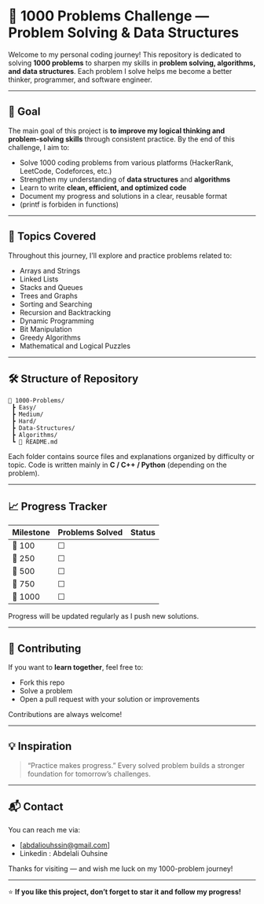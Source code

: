 # 🚀 1000 Problems Challenge — Problem Solving & Data Structures

Welcome to my personal coding journey!
This repository is dedicated to solving **1000 problems** to sharpen my skills in **problem solving, algorithms, and data structures**.
Each problem I solve helps me become a better thinker, programmer, and software engineer.

---

## 🎯 Goal

The main goal of this project is **to improve my logical thinking and problem-solving skills** through consistent practice.
By the end of this challenge, I aim to:

* Solve 1000 coding problems from various platforms (HackerRank, LeetCode, Codeforces, etc.)
* Strengthen my understanding of **data structures** and **algorithms**
* Learn to write **clean, efficient, and optimized code**
* Document my progress and solutions in a clear, reusable format
* (printf is forbiden in functions)
---

## 🧩 Topics Covered

Throughout this journey, I’ll explore and practice problems related to:

* Arrays and Strings
* Linked Lists
* Stacks and Queues
* Trees and Graphs
* Sorting and Searching
* Recursion and Backtracking
* Dynamic Programming
* Bit Manipulation
* Greedy Algorithms
* Mathematical and Logical Puzzles

---

## 🛠️ Structure of Repository

```
📂 1000-Problems/
 ┣ Easy/
 ┣ Medium/
 ┣ Hard/
 ┣ Data-Structures/
 ┣ Algorithms/
 ┗ 📜 README.md
```

Each folder contains source files and explanations organized by difficulty or topic.
Code is written mainly in **C / C++ / Python** (depending on the problem).

---

## 📈 Progress Tracker

| Milestone | Problems Solved | Status |
| --------- | --------------- | ------ |
| 🎯 100    | ☐               |        |
| 🎯 250    | ☐               |        |
| 🎯 500    | ☐               |        |
| 🎯 750    | ☐               |        |
| 🏁 1000   | ☐               |        |

Progress will be updated regularly as I push new solutions.

---

## 🤝 Contributing

If you want to **learn together**, feel free to:

* Fork this repo
* Solve a problem
* Open a pull request with your solution or improvements

Contributions are always welcome!

---

## 💡 Inspiration

> “Practice makes progress.”
> Every solved problem builds a stronger foundation for tomorrow’s challenges.

---

## 📬 Contact

You can reach me via:

* [abdaliouhssin@gmail.com]
* Linkedin : Abdelali Ouhsine

Thanks for visiting — and wish me luck on my 1000-problem journey!

---

⭐ **If you like this project, don’t forget to star it and follow my progress!**
